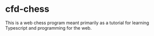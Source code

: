 # cfd-chess
This is a web chess program meant primarily as a tutorial for learning Typescript and programming for the web.

